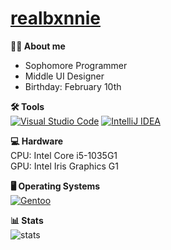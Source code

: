 # [realbxnnie](https://realbxnnie.github.io)

**🧑‍💻 About me**
- Sophomore Programmer
- Middle UI Designer
- Birthday: February 10th

**🛠 Tools**\
[![Visual Studio Code](https://custom-icon-badges.demolab.com/badge/Visual%20Studio%20Code-0078d7.svg?logo=vsc&logoColor=white)](#)
[![IntelliJ IDEA](https://img.shields.io/badge/IntelliJIDEA-000000.svg?logo=intellij-idea&logoColor=white)](#)

**💻 Hardware**\
CPU: Intel Core i5-1035G1\
GPU: Intel Iris Graphics G1

**🖥 Operating Systems**\
[![Gentoo](https://img.shields.io/badge/Arch%20Linux-000FFF?logo=archlinux&logoColor=fff)](#) 

**📊 Stats**\
![stats](https://github-readme-stats.vercel.app/api?username=realbxnnie&show_icons=true&theme=dark)
